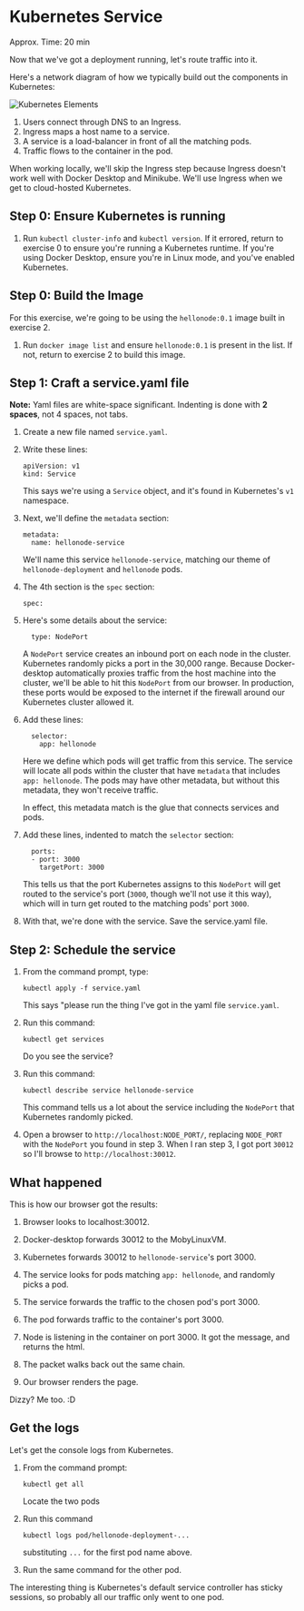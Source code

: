 Kubernetes Service
==================

Approx. Time: 20 min

Now that we've got a deployment running, let's route traffic into it.

Here's a network diagram of how we typically build out the components in Kubernetes:

![Kubernetes Elements](kubernetes-elements.png)

1. Users connect through DNS to an Ingress.
2. Ingress maps a host name to a service.
3. A service is a load-balancer in front of all the matching pods.
4. Traffic flows to the container in the pod.

When working locally, we'll skip the Ingress step because Ingress doesn't work well with Docker Desktop and Minikube.  We'll use Ingress when we get to cloud-hosted Kubernetes.


Step 0: Ensure Kubernetes is running
------------------------------------

1. Run `kubectl cluster-info` and `kubectl version`.  If it errored, return to exercise 0 to ensure you're running a Kubernetes runtime.  If you're using Docker Desktop, ensure you're in Linux mode, and you've enabled Kubernetes.


Step 0: Build the Image
-----------------------

For this exercise, we're going to be using the `hellonode:0.1` image built in exercise 2.

1. Run `docker image list` and ensure `hellonode:0.1` is present in the list.  If not, return to exercise 2 to build this image.


Step 1: Craft a service.yaml file
-----------------------------

**Note:** Yaml files are white-space significant.  Indenting is done with **2 spaces**, not 4 spaces, not tabs.

1. Create a new file named `service.yaml`.

2. Write these lines:

   ```
   apiVersion: v1
   kind: Service
   ```

   This says we're using a `Service` object, and it's found in Kubernetes's `v1` namespace.

3. Next, we'll define the `metadata` section:

   ```
   metadata:
     name: hellonode-service
   ```

   We'll name this service `hellonode-service`, matching our theme of `hellonode-deployment` and `hellonode` pods.

4. The 4th section is the `spec` section:

   ```
   spec:
   ```

5. Here's some details about the service:

   ```
     type: NodePort
   ```

   A `NodePort` service creates an inbound port on each node in the cluster.  Kubernetes randomly picks a port in the 30,000 range.  Because Docker-desktop automatically proxies traffic from the host machine into the cluster, we'll be able to hit this `NodePort` from our browser.  In production, these ports would be exposed to the internet if the firewall around our Kubernetes cluster allowed it.

6. Add these lines:

   ```
     selector:
       app: hellonode
   ```

   Here we define which pods will get traffic from this service.  The service will locate all pods within the cluster that have `metadata` that includes `app: hellonode`.  The pods may have other metadata, but without this metadata, they won't receive traffic.

   In effect, this metadata match is the glue that connects services and pods.

7. Add these lines, indented to match the `selector` section:

   ```
     ports:
     - port: 3000
       targetPort: 3000
   ```

   This tells us that the port Kubernetes assigns to this `NodePort` will get routed to the service's port (`3000`, though we'll not use it this way), which will in turn get routed to the matching pods' port `3000`.

8. With that, we're done with the service.  Save the service.yaml file.


Step 2: Schedule the service
----------------------------

1. From the command prompt, type:

   ```
   kubectl apply -f service.yaml
   ```

   This says "please run the thing I've got in the yaml file `service.yaml`.

2. Run this command:

   ```
   kubectl get services
   ```

   Do you see the service?

3. Run this command:

   ```
   kubectl describe service hellonode-service
   ```

   This command tells us a lot about the service including the `NodePort` that Kubernetes randomly picked.

4. Open a browser to `http://localhost:NODE_PORT/`, replacing `NODE_PORT` with the `NodePort` you found in step 3.  When I ran step 3, I got port `30012` so I'll browse to `http://localhost:30012`.


What happened
-------------

This is how our browser got the results:

1. Browser looks to localhost:30012.

2. Docker-desktop forwards 30012 to the MobyLinuxVM.

3. Kubernetes forwards 30012 to `hellonode-service`'s port 3000.

4. The service looks for pods matching `app: hellonode`, and randomly picks a pod.

5. The service forwards the traffic to the chosen pod's port 3000.

6. The pod forwards traffic to the container's port 3000.

7. Node is listening in the container on port 3000.  It got the message, and returns the html.

8. The packet walks back out the same chain.

9. Our browser renders the page.

Dizzy?  Me too.  :D


Get the logs
------------

Let's get the console logs from Kubernetes.

1. From the command prompt:

   ```
   kubectl get all
   ```

   Locate the two pods

2. Run this command

   ```
   kubectl logs pod/hellonode-deployment-...
   ```

   substituting `...` for the first pod name above.

3. Run the same command for the other pod.

The interesting thing is Kubernetes's default service controller has sticky sessions, so probably all our traffic only went to one pod.
